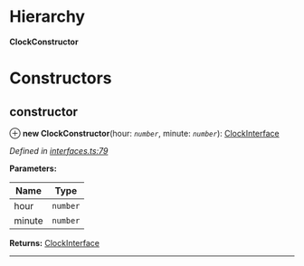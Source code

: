 

# Hierarchy

**ClockConstructor**

# Constructors

<a id="constructor"></a>

##  constructor

⊕ **new ClockConstructor**(hour: *`number`*, minute: *`number`*): [ClockInterface](_interfaces_.interfaces.clockinterface.md)

*Defined in [interfaces.ts:79](https://github.com/tgreyuk/typedoc-plugin-markdown/blob/master/test/src/interfaces.ts#L79)*

**Parameters:**

| Name | Type |
| ------ | ------ |
| hour | `number` |
| minute | `number` |

**Returns:** [ClockInterface](_interfaces_.interfaces.clockinterface.md)

___


